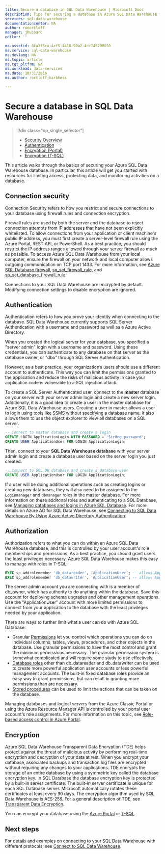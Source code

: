 ```yaml
---
title: Secure a database in SQL Data Warehouse | Microsoft Docs
description: Tips for securing a database in Azure SQL Data Warehouse for developing solutions.
services: sql-data-warehouse
documentationcenter: NA
author: ronortloff
manager: jhubbard
editor: ''

ms.assetid: 8fa2f5ca-4cf5-4418-99a2-4dc745799850
ms.service: sql-data-warehouse
ms.devlang: NA
ms.topic: article
ms.tgt_pltfrm: NA
ms.workload: data-services
ms.date: 10/31/2016
ms.author: rortloff;barbkess

---
```

# Secure a database in SQL Data Warehouse
> [!div class="op_single_selector"]
> * [Security Overview](sql-data-warehouse-overview-manage-security.md)
> * [Authentication](sql-data-warehouse-authentication.md)
> * [Encryption (Portal)](sql-data-warehouse-encryption-tde.md)
> * [Encryption (T-SQL)](sql-data-warehouse-encryption-tde-tsql.md)
> 
> 

This article walks through the basics of securing your Azure SQL Data Warehouse database. In particular, this article will get you started with resources for limiting access, protecting data, and monitoring activities on a database.

## Connection security
Connection Security refers to how you restrict and secure connections to your database using firewall rules and connection encryption.

Firewall rules are used by both the server and the database to reject connection attempts from IP addresses that have not been explicitly whitelisted. To allow connections from your application or client machine's public IP address, you must first create a server-level firewall rule using the Azure Portal, REST API, or PowerShell. As a best practice, you should restrict the IP address ranges allowed through your server firewall as much as possible.  To access Azure SQL Data Warehouse from your local computer, ensure the firewall on your network and local computer allows outgoing communication on TCP port 1433.  For more information, see [Azure SQL Database firewall][Azure SQL Database firewall], [sp_set_firewall_rule][sp_set_firewall_rule], and [sp_set_database_firewall_rule][sp_set_database_firewall_rule].

Connections to your SQL Data Warehouse are encrypted by default.  Modifying connection settings to disable encryption are ignored.

## Authentication
Authentication refers to how you prove your identity when connecting to the database. SQL Data Warehouse currently supports SQL Server Authentication with a username and password as well as a Azure Active Directory. 

When you created the logical server for your database, you specified a "server admin" login with a username and password. Using these credentials, you can authenticate to any database on that server as the database owner, or "dbo" through SQL Server Authentication.

However, as a best practice, your organization’s users should use a different account to authenticate. This way you can limit the permissions granted to the application and reduce the risks of malicious activity in case your application code is vulnerable to a SQL injection attack. 

To create a SQL Server Authenticated user, connect to the **master** database on your server with your server admin login and create a new server login.  Additionally, it is a good idea to create a user in the master database for Azure SQL Data Warehouse users. Creating a user in master allows a user to login using tools like SSMS without specifying a database name.  It also allows them to use the object explorer to view all databases on a SQL server.

```sql
-- Connect to master database and create a login
CREATE LOGIN ApplicationLogin WITH PASSWORD = 'Str0ng_password';
CREATE USER ApplicationUser FOR LOGIN ApplicationLogin;
```

Then, connect to your **SQL Data Warehouse database** with your server admin login and create a database user based on the server login you just created.

```sql
-- Connect to SQL DW database and create a database user
CREATE USER ApplicationUser FOR LOGIN ApplicationLogin;
```

If a user will be doing additional operations such as creating logins or creating new databases, they will also need to be assigned to the `Loginmanager` and `dbmanager` roles in the master database. For more information on these additonal roles and authenticating to a SQL Database, see [Managing databases and logins in Azure SQL Database][Managing databases and logins in Azure SQL Database].  For more details on Azure AD for SQL Data Warehouse, see [Connecting to SQL Data Warehouse By Using Azure Active Directory Authentication][Connecting to SQL Data Warehouse By Using Azure Active Directory Authentication].

## Authorization
Authorization refers to what you can do within an Azure SQL Data Warehouse database, and this is controlled by your user account's role memberships and permissions. As a best practice, you should grant users the least privileges necessary. Azure SQL Data Warehouse makes this easy to manage with roles in T-SQL:

```sql
EXEC sp_addrolemember 'db_datareader', 'ApplicationUser'; -- allows ApplicationUser to read data
EXEC sp_addrolemember 'db_datawriter', 'ApplicationUser'; -- allows ApplicationUser to write data
```

The server admin account you are connecting with is a member of db_owner, which has authority to do anything within the database. Save this account for deploying schema upgrades and other management operations. Use the "ApplicationUser" account with more limited permissions to connect from your application to the database with the least privileges needed by your application.

There are ways to further limit what a user can do with Azure SQL Database:

* Granular [Permissions][Permissions] let you control which operations you can do on individual columns, tables, views, procedures, and other objects in the database. Use granular permissions to have the most control and grant the minimum permissions necessary. The granular permission system is somewhat complicated and will require some study to use effectively.
* [Database roles][Database roles] other than db_datareader and db_datawriter can be used to create more powerful application user accounts or less powerful management accounts. The built-in fixed database roles provide an easy way to grant permissions, but can result in granting more permissions than are necessary.
* [Stored procedures][Stored procedures] can be used to limit the actions that can be taken on the database.

Managing databases and logical servers from the Azure Classic Portal or using the Azure Resource Manager API is controlled by your portal user account's role assignments. For more information on this topic, see [Role-based access control in Azure Portal][Role-based access control in Azure Portal].

## Encryption
Azure SQL Data Warehouse Transparent Data Encryption (TDE) helps protect against the threat of malicious activity by performing real-time encryption and decryption of your data at rest.  When you encrypt your database, associated backups and transaction log files are encrypted without requiring any changes to your applications. TDE encrypts the storage of an entire database by using a symmetric key called the database encryption key. In SQL Database the database encryption key is protected by a built-in server certificate. The built-in server certificate is unique for each SQL Database server. Microsoft automatically rotates these certificates at least every 90 days. The encryption algorithm used by SQL Data Warehouse is AES-256. For a general description of TDE, see [Transparent Data Encryption][Transparent Data Encryption].

You can encrypt your database using the [Azure Portal][Encryption with Portal] or [T-SQL][Encryption with TSQL].

## Next steps
For details and examples on connecting to your SQL Data Warehouse with different protocols, see [Connect to SQL Data Warehouse][Connect to SQL Data Warehouse].

<!--Image references-->

<!--Article references-->
[Connect to SQL Data Warehouse]: ./sql-data-warehouse-connect-overview.md
[Encryption with Portal]: ./sql-data-warehouse-encryption-tde.md
[Encryption with TSQL]: ./sql-data-warehouse-encryption-tde-tsql.md
[Connecting to SQL Data Warehouse By Using Azure Active Directory Authentication]: ./sql-data-warehouse-authentication.md

<!--MSDN references-->
[Azure SQL Database firewall]: https://msdn.microsoft.com/library/ee621782.aspx
[sp_set_firewall_rule]: https://msdn.microsoft.com/library/dn270017.aspx
[sp_set_database_firewall_rule]: https://msdn.microsoft.com/library/dn270010.aspx
[Database roles]: https://msdn.microsoft.com/library/ms189121.aspx
[Managing databases and logins in Azure SQL Database]: https://msdn.microsoft.com/library/ee336235.aspx
[Permissions]: https://msdn.microsoft.com/library/ms191291.aspx
[Stored procedures]: https://msdn.microsoft.com/library/ms190782.aspx
[Transparent Data Encryption]: https://msdn.microsoft.com/library/bb934049.aspx
[Azure portal]: https://portal.azure.com/

<!--Other Web references-->
[Role-based access control in Azure Portal]: https://azure.microsoft.com/documentation/articles/role-based-access-control-configure
